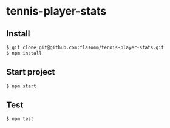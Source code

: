# tennis-player-stats


## Install
```sh
$ git clone git@github.com:flasomm/tennis-player-stats.git
$ npm install
```

## Start project
```sh
$ npm start
```

## Test
```sh
$ npm test
```
